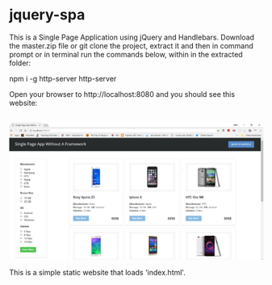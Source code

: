# jquery-spa
This is a Single Page Application using jQuery and Handlebars. Download the master.zip file or git clone the project, extract it and then in command prompt or in terminal run the commands below, within in the extracted folder:

npm i -g http-server
http-server

Open your browser to http://localhost:8080 and you should see this website:

<br/>![Screenshot](https://github.com/jbhaktul/jquery-spa/blob/master/screenshot.PNG)

This is a simple static website that loads 'index.html'.
